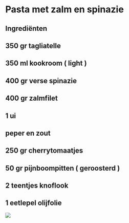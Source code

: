 # Pasta met zalm en spinazie
## Ingrediënten
## 350 gr tagliatelle

## 350 ml kookroom ( light )

## 400 gr verse spinazie

## 400 gr zalmfilet

## 1 ui

## peper en zout

## 250 gr cherrytomaatjes

## 50 gr pijnboompitten ( geroosterd )

## 2 teentjes knoflook

## 1 eetlepel olijfolie 

<img src= "https://www.leukerecepten.nl/app/uploads/2019/08/pasta-met-zalm-1.jpg">
